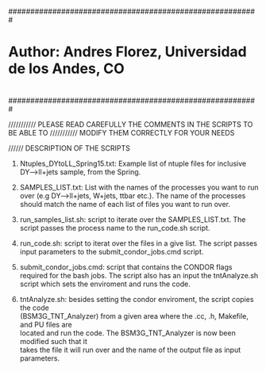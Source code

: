 #########################################################
#                                                       #
#  Author: Andres Florez, Universidad de los Andes, CO  #
#                                                       #
#########################################################

/////////// PLEASE READ CAREFULLY THE COMMENTS IN THE SCRIPTS TO BE ABLE TO 
/////////// MODIFY THEM CORRECTLY FOR YOUR NEEDS

////// DESCRIPTION OF THE SCRIPTS

1. Ntuples_DYtoLL_Spring15.txt: Example list of ntuple files for inclusive DY-->ll+jets sample, from the Spring.
 
2. SAMPLES_LIST.txt: List with the names of the processes you want to run over (e.g  DY-->ll+jets, W+jets, ttbar etc.). 
The name of the processes should match the name of each list of files you want to run over.

3. run_samples_list.sh: script to iterate over the SAMPLES_LIST.txt. The script passes the process name to the run_code.sh script.

4. run_code.sh: script to iterat over the files in a give list. The script passes input parameters to the submit_condor_jobs.cmd script.

5. submit_condor_jobs.cmd: script that contains the CONDOR flags required for the bash jobs. The script also has an input the tntAnalyze.sh script which sets the enviroment and runs the code.

6. tntAnalyze.sh: besides setting the condor enviroment, the script copies the code <br>
(BSM3G_TNT_Analyzer) from a given area where the .cc, .h, Makefile, and PU files are <br>
located and run the code. The BSM3G_TNT_Analyzer is now been modified such that it <br>
takes the file it will run over and the name of the output file as input parameters. <br>
